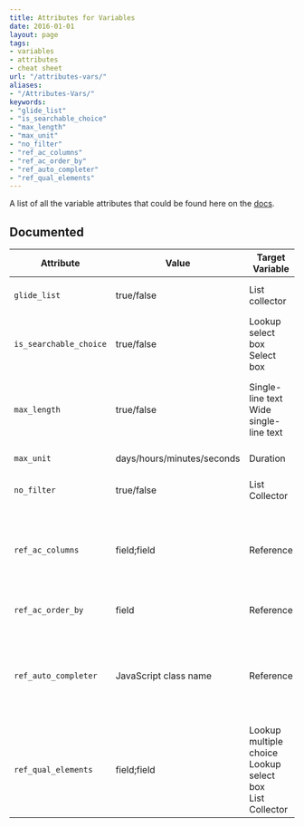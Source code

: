 ```yaml
---
title: Attributes for Variables
date: 2016-01-01
layout: page
tags:
- variables
- attributes
- cheat sheet
url: "/attributes-vars/"
aliases:
- "/Attributes-Vars/"
keywords:
- "glide_list"
- "is_searchable_choice"
- "max_length"
- "max_unit"
- "no_filter"
- "ref_ac_columns"
- "ref_ac_order_by"
- "ref_auto_completer"
- "ref_qual_elements" 
---
```

A list of all the variable attributes that could be found here on the [docs](https://docs.servicenow.com/bundle/jakarta-it-service-management/page/product/service-catalog-management/reference/variable-attributes.html#variable-attributes).
<!--more-->

## Documented


| Attribute                   | Value                       | Target Variable                                                 | Description |
| --------------------------- | --------------------------- | --------------------------------------------------------------- | ---------------------------------------------------------------------------------------------------------------------------------------------------------------------------------------------- |
| `glide_list`                | true/false                  | List collector                                                  | Changes the list collector interface from slushbucket to glide list.                                                                                                                           |
| `is_searchable_choice`      | true/false                  | Lookup select box<br/>Select box                                | If set to true, allows you to search and select the required value for the variable.                                                                                                           |
| `max_length`                | true/false                  | Single-line text<br/>Wide single-line text                      | Sets the maximum character length. For example, if max_length=200, the maximum value for max_length is 4000.                                                                                   |
| `max_unit`                  | days/hours/minutes/seconds  | Duration                                                        | Sets the maximum unit of time for the duration.                                                                                                                                                |
| `no_filter`                 | true/false                  | List Collector                                                  | Hides the filter fields that appear above a list collector.                                                                                                                                    |
| `ref_ac_columns`            | field;field                 | Reference                                                       | Specifies the columns whose display values appear in an auto completion list in addition to the name. Separate column names with a semi-colon.                                                 |
| `ref_ac_order_by`           | field                       | Reference                                                       | Specifies the column that is used to sort the auto completion list.                                                                                                                            |
| `ref_auto_completer`        | JavaScript class name       | Reference                                                       |  Specifies the name of a JavaScript class (client-side) that creates the list for auto completion choices.<br/>*AJAXReferenceCompleter*<br/>*AJAXTableCompleter*<br/>*AJAXReferenceChoice*     |
| `ref_qual_elements`         | field;field                 | Lookup multiple choice<br/>Lookup select box<br/>List Collector | A list of fields to be sent back to the server to get an updated reference. <br/> Attribute behavior is specific to the service catalog desktop. <br/> Probably doesnt work on service portal. |
